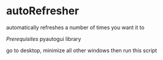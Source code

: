 # autoRefresher
automatically refreshes a number of times you want it to 

*Prerequisites*
pyautogui library

<pip install pyautogui>
  
  
go to desktop, minimize all other windows then run this script
